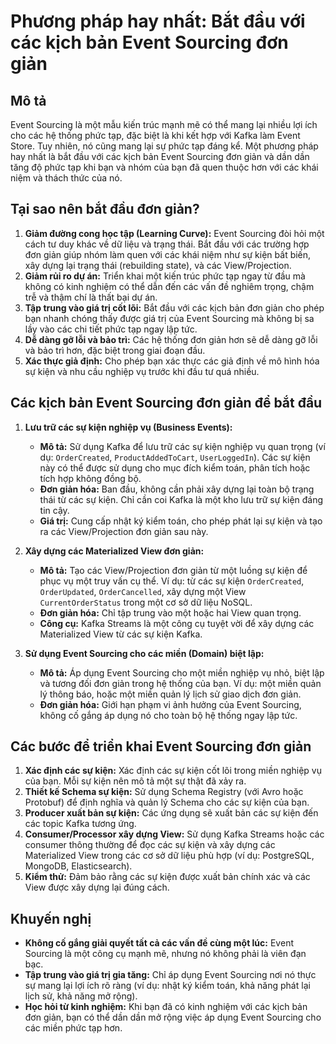 # Phương pháp hay nhất: Bắt đầu với các kịch bản Event Sourcing đơn giản

## Mô tả
Event Sourcing là một mẫu kiến trúc mạnh mẽ có thể mang lại nhiều lợi ích cho các hệ thống phức tạp, đặc biệt là khi kết hợp với Kafka làm Event Store. Tuy nhiên, nó cũng mang lại sự phức tạp đáng kể. Một phương pháp hay nhất là bắt đầu với các kịch bản Event Sourcing đơn giản và dần dần tăng độ phức tạp khi bạn và nhóm của bạn đã quen thuộc hơn với các khái niệm và thách thức của nó.

## Tại sao nên bắt đầu đơn giản?
1.  **Giảm đường cong học tập (Learning Curve):** Event Sourcing đòi hỏi một cách tư duy khác về dữ liệu và trạng thái. Bắt đầu với các trường hợp đơn giản giúp nhóm làm quen với các khái niệm như sự kiện bất biến, xây dựng lại trạng thái (rebuilding state), và các View/Projection.
2.  **Giảm rủi ro dự án:** Triển khai một kiến trúc phức tạp ngay từ đầu mà không có kinh nghiệm có thể dẫn đến các vấn đề nghiêm trọng, chậm trễ và thậm chí là thất bại dự án.
3.  **Tập trung vào giá trị cốt lõi:** Bắt đầu với các kịch bản đơn giản cho phép bạn nhanh chóng thấy được giá trị của Event Sourcing mà không bị sa lầy vào các chi tiết phức tạp ngay lập tức.
4.  **Dễ dàng gỡ lỗi và bảo trì:** Các hệ thống đơn giản hơn sẽ dễ dàng gỡ lỗi và bảo trì hơn, đặc biệt trong giai đoạn đầu.
5.  **Xác thực giả định:** Cho phép bạn xác thực các giả định về mô hình hóa sự kiện và nhu cầu nghiệp vụ trước khi đầu tư quá nhiều.

## Các kịch bản Event Sourcing đơn giản để bắt đầu
1.  **Lưu trữ các sự kiện nghiệp vụ (Business Events):**
    *   **Mô tả:** Sử dụng Kafka để lưu trữ các sự kiện nghiệp vụ quan trọng (ví dụ: `OrderCreated`, `ProductAddedToCart`, `UserLoggedIn`). Các sự kiện này có thể được sử dụng cho mục đích kiểm toán, phân tích hoặc tích hợp không đồng bộ.
    *   **Đơn giản hóa:** Ban đầu, không cần phải xây dựng lại toàn bộ trạng thái từ các sự kiện. Chỉ cần coi Kafka là một kho lưu trữ sự kiện đáng tin cậy.
    *   **Giá trị:** Cung cấp nhật ký kiểm toán, cho phép phát lại sự kiện và tạo ra các View/Projection đơn giản sau này.

2.  **Xây dựng các Materialized View đơn giản:**
    *   **Mô tả:** Tạo các View/Projection đơn giản từ một luồng sự kiện để phục vụ một truy vấn cụ thể. Ví dụ: từ các sự kiện `OrderCreated`, `OrderUpdated`, `OrderCancelled`, xây dựng một View `CurrentOrderStatus` trong một cơ sở dữ liệu NoSQL.
    *   **Đơn giản hóa:** Chỉ tập trung vào một hoặc hai View quan trọng.
    *   **Công cụ:** Kafka Streams là một công cụ tuyệt vời để xây dựng các Materialized View từ các sự kiện Kafka.

3.  **Sử dụng Event Sourcing cho các miền (Domain) biệt lập:**
    *   **Mô tả:** Áp dụng Event Sourcing cho một miền nghiệp vụ nhỏ, biệt lập và tương đối đơn giản trong hệ thống của bạn. Ví dụ: một miền quản lý thông báo, hoặc một miền quản lý lịch sử giao dịch đơn giản.
    *   **Đơn giản hóa:** Giới hạn phạm vi ảnh hưởng của Event Sourcing, không cố gắng áp dụng nó cho toàn bộ hệ thống ngay lập tức.

## Các bước để triển khai Event Sourcing đơn giản
1.  **Xác định các sự kiện:** Xác định các sự kiện cốt lõi trong miền nghiệp vụ của bạn. Mỗi sự kiện nên mô tả một sự thật đã xảy ra.
2.  **Thiết kế Schema sự kiện:** Sử dụng Schema Registry (với Avro hoặc Protobuf) để định nghĩa và quản lý Schema cho các sự kiện của bạn.
3.  **Producer xuất bản sự kiện:** Các ứng dụng sẽ xuất bản các sự kiện đến các topic Kafka tương ứng.
4.  **Consumer/Processor xây dựng View:** Sử dụng Kafka Streams hoặc các consumer thông thường để đọc các sự kiện và xây dựng các Materialized View trong các cơ sở dữ liệu phù hợp (ví dụ: PostgreSQL, MongoDB, Elasticsearch).
5.  **Kiểm thử:** Đảm bảo rằng các sự kiện được xuất bản chính xác và các View được xây dựng lại đúng cách.

## Khuyến nghị
*   **Không cố gắng giải quyết tất cả các vấn đề cùng một lúc:** Event Sourcing là một công cụ mạnh mẽ, nhưng nó không phải là viên đạn bạc.
*   **Tập trung vào giá trị gia tăng:** Chỉ áp dụng Event Sourcing nơi nó thực sự mang lại lợi ích rõ ràng (ví dụ: nhật ký kiểm toán, khả năng phát lại lịch sử, khả năng mở rộng).
*   **Học hỏi từ kinh nghiệm:** Khi bạn đã có kinh nghiệm với các kịch bản đơn giản, bạn có thể dần dần mở rộng việc áp dụng Event Sourcing cho các miền phức tạp hơn.